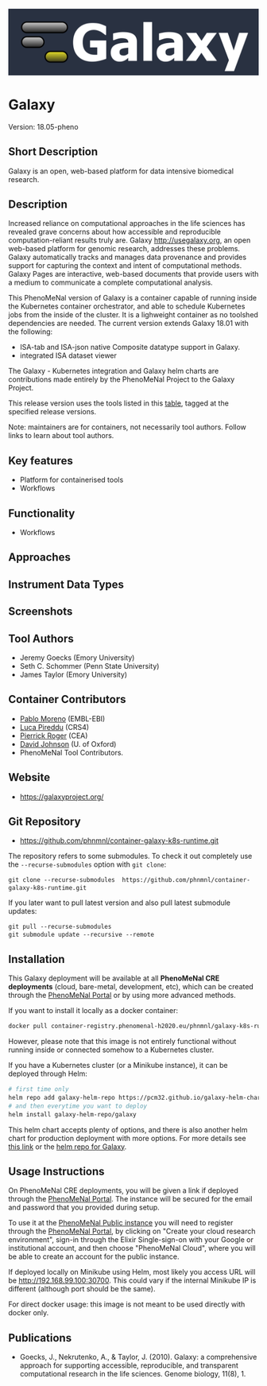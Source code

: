 
![Logo](logo.png)

# Galaxy
Version: 18.05-pheno 

## Short Description

Galaxy is an open, web-based platform for data intensive biomedical research.

## Description
Increased reliance on computational approaches in the life sciences has revealed grave concerns about how accessible and reproducible computation-reliant results truly are. Galaxy http://usegalaxy.org, an open web-based platform for genomic research, addresses these problems. Galaxy automatically tracks and manages data provenance and provides support for capturing the context and intent of computational methods. Galaxy Pages are interactive, web-based documents that provide users with a medium to communicate a complete computational analysis.

This PhenoMeNal version of Galaxy is a container capable of running inside the Kubernetes container orchestrator, and able to schedule Kubernetes jobs from the inside of the cluster. It is a lighweight container as no toolshed dependencies are needed. The current version extends Galaxy 18.01 with the following:

- ISA-tab and ISA-json native Composite datatype support in Galaxy.
- integrated ISA dataset viewer

The Galaxy - Kubernetes integration and Galaxy helm charts are contributions made entirely by the PhenoMeNal Project to the Galaxy Project.

This release version uses the tools listed in this [table](https://github.com/phnmnl/container-galaxy-k8s-runtime/blob/master/dalcotidine-tools.md), tagged at the specified release versions.

Note: maintainers are for containers, not necessarily tool authors. Follow links to learn about tool authors.


## Key features

- Platform for containerised tools
- Workflows

## Functionality

- Workflows

## Approaches
  
## Instrument Data Types

## Screenshots

## Tool Authors

- Jeremy Goecks (Emory University)
- Seth C. Schommer (Penn State University)
- James Taylor (Emory University)

## Container Contributors

- [Pablo Moreno](https://github.com/pcm32) (EMBL-EBI)
- [Luca Pireddu](https://github.com/ilveroluca) (CRS4)
- [Pierrick Roger](https://github.com/pkrog) (CEA)
- [David Johnson](https://github.com/djcomlab) (U. of Oxford)
- PhenoMeNal Tool Contributors.

## Website

- https://galaxyproject.org/


## Git Repository

- https://github.com/phnmnl/container-galaxy-k8s-runtime.git

The repository refers to some submodules.  To check it out completely use the `--recurse-submodules` option with `git clone`:

    git clone --recurse-submodules  https://github.com/phnmnl/container-galaxy-k8s-runtime.git

If you later want to pull latest version and also pull latest submodule updates:

    git pull --recurse-submodules
    git submodule update --recursive --remote


## Installation 

This Galaxy deployment will be available at all **PhenoMeNal CRE deployments** (cloud, bare-metal, development, etc), which can be created through the [PhenoMeNal Portal](https://portal.phenomenal-h2020.eu/) or by using more advanced methods.

If you want to install it locally as a docker container:

```bash
docker pull container-registry.phenomenal-h2020.eu/phnmnl/galaxy-k8s-runtime
```

However, please note that this image is not entirely functional without running inside or connected somehow to a Kubernetes cluster.

If you have a Kubernetes cluster (or a Minikube instance), it can be deployed through Helm:

```bash
# first time only
helm repo add galaxy-helm-repo https://pcm32.github.io/galaxy-helm-charts
# and then everytime you want to deploy
helm install galaxy-helm-repo/galaxy
```

This helm chart accepts plenty of options, and there is also another helm chart for production deployment with more options. For more details see [this link](https://github.com/phnmnl/phenomenal-h2020/wiki/QuickStart-Installation-for-Local-PhenoMeNal-Workflow) or the [helm repo for Galaxy](https://github.com/galaxyproject/galaxy-kubernetes/blob/master/README.md).


## Usage Instructions

On PhenoMeNal CRE deployments, you will be given a link if deployed through the [PhenoMeNal Portal](https://portal.phenomenal-h2020.eu/). The instance will be secured for the email and password that you provided during setup. 

To use it at the [PhenoMeNal Public instance](https://public.phenomenal-h2020.eu/) you will need to register through the [PhenoMeNal Portal](https://portal.phenomenal-h2020.eu/home), by clicking on "Create your cloud research environment", sign-in through the Elixir Single-sign-on with your Google or institutional account, and then choose "PhenoMeNal Cloud", where you will be able to create an account for the public instance.

If deployed locally on Minikube using Helm, most likely you access URL will be http://192.168.99.100:30700. This could vary if the internal Minikube IP is different (although port should be the same).

For direct docker usage: this image is not meant to be used directly with docker only.

## Publications

- Goecks, J., Nekrutenko, A., & Taylor, J. (2010). Galaxy: a comprehensive approach for supporting accessible, reproducible, and transparent computational research in the life sciences. Genome biology, 11(8), 1.
